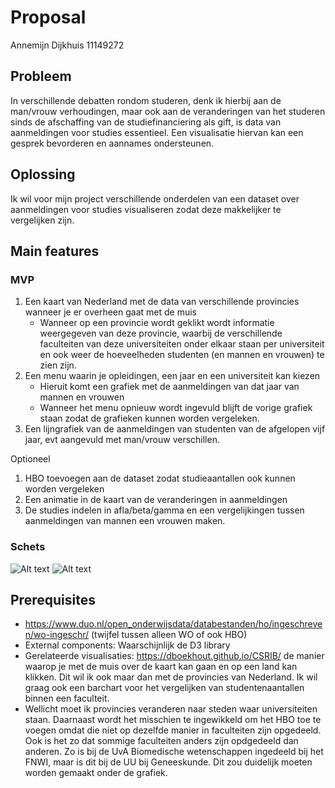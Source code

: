 # Proposal
Annemijn Dijkhuis 11149272


## Probleem
In verschillende debatten rondom studeren, denk ik hierbij aan de man/vrouw verhoudingen, maar ook aan de veranderingen van het studeren sinds de afschaffing van de studiefinanciering als gift, is data van aanmeldingen voor studies essentieel. Een visualisatie hiervan kan een gesprek bevorderen en aannames ondersteunen.

## Oplossing
Ik wil voor mijn project verschillende onderdelen van een dataset over aanmeldingen voor studies visualiseren zodat deze makkelijker te vergelijken zijn.


## Main features
### MVP
1.	Een kaart van Nederland met de data van verschillende provincies wanneer je er overheen gaat met de muis
    - Wanneer op een provincie wordt geklikt wordt informatie weergegeven van deze provincie, waarbij de verschillende    faculteiten van deze universiteiten onder elkaar staan per universiteit en ook weer de hoeveelheden studenten (en mannen en vrouwen) te zien zijn.
2.	Een menu waarin je opleidingen, een jaar en een universiteit kan kiezen
  	- Hieruit komt een grafiek met de aanmeldingen van dat jaar van mannen en vrouwen
    - Wanneer het menu opnieuw wordt ingevuld blijft de vorige grafiek staan zodat de grafieken kunnen worden vergeleken.
3.	Een lijngrafiek van de aanmeldingen van studenten van de afgelopen vijf jaar, evt aangevuld met man/vrouw verschillen.

Optioneel
1.	HBO toevoegen aan de dataset zodat studieaantallen ook kunnen worden vergeleken
2.	Een animatie in de kaart van de veranderingen in aanmeldingen
3.	De studies indelen in afla/beta/gamma en een vergelijkingen tussen aanmeldingen van mannen een vrouwen maken.



### Schets
![Alt text](https://user-images.githubusercontent.com/43959303/50844788-cb045d00-136b-11e9-9276-da8a5a1f419f.png)
![Alt text](https://user-images.githubusercontent.com/43959303/50844819-d9527900-136b-11e9-9d88-07e7dfaa18ee.png)

## Prerequisites
-	https://www.duo.nl/open_onderwijsdata/databestanden/ho/ingeschreven/wo-ingeschr/ (twijfel tussen alleen WO of ook HBO)
-	External components: Waarschijnlijk de D3 library
-	Gerelateerde visualisaties: https://dboekhout.github.io/CSRIB/  de manier waarop je met de muis over de kaart kan gaan en op een land kan klikken. Dit wil ik ook maar dan met de provincies van Nederland. Ik wil graag ook een barchart voor het vergelijken van studentenaantallen binnen een faculteit.
-	Wellicht moet ik provincies veranderen naar steden waar universiteiten staan. Daarnaast wordt het misschien te ingewikkeld om het HBO toe te voegen omdat die niet op dezelfde manier in faculteiten zijn opgedeeld. Ook is het zo dat sommige faculteiten anders zijn opdgedeeld dan anderen. Zo is bij de UvA Biomedische wetenschappen ingedeeld bij het FNWI, maar is dit bij de UU bij Geneeskunde. Dit zou duidelijk moeten worden gemaakt onder de grafiek.   
